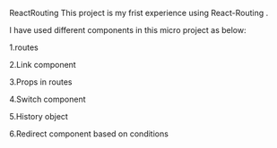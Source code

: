 ﻿ReactRouting
This project is my frist experience using React-Routing .

I have used different components in this micro project as below:

1.routes

2.Link component

3.Props in routes

4.Switch component

5.History object

6.Redirect component based on conditions